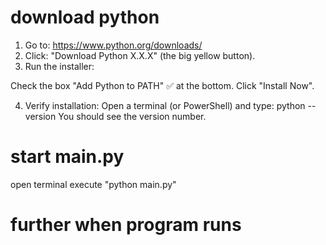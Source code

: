 # download python
1. Go to:
https://www.python.org/downloads/
2. Click:
"Download Python X.X.X" (the big yellow button).
3. Run the installer:

Check the box "Add Python to PATH" ✅ at the bottom.
Click "Install Now".

4. Verify installation:
Open a terminal (or PowerShell) and type:
python --version
You should see the version number.


# start main.py
open terminal
execute "python main.py"

# further when program runs